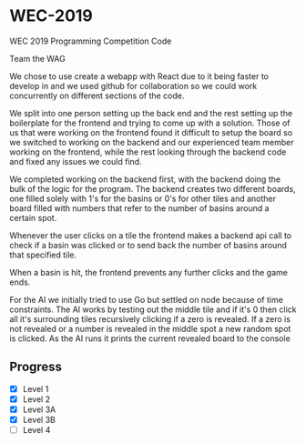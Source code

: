 # WEC-2019
WEC 2019 Programming Competition Code

Team the WAG

We chose to use create a webapp with React due to it being faster to develop in and we used github for collaboration so we could work concurrently on different sections of the code.

We split into one person setting up the back end and the rest setting up the boilerplate for the frontend and trying to come up with a solution. Those of us that were working on the frontend found it difficult to setup the board so we switched to working on the backend and our experienced team member working on the frontend, while the rest looking through the backend code and fixed any issues we could find.

We completed working on the backend first, with the backend doing the bulk of the logic for the program. The backend creates two different boards, one filled solely with 1's for the basins or 0's for other tiles and another board filled with numbers that refer to the number of basins around a certain spot.

Whenever the user clicks on a tile the frontend makes a backend api call to check if a basin was clicked or to send back the number of basins around that specified tile.

When a basin is hit, the frontend prevents any further clicks and the game ends.


For the AI we initially tried to use Go but settled on node because of time constraints. The AI works by testing out the middle tile and if it's 0 then click all it's surrounding tiles recursively clicking if a zero is revealed. If a zero is not revealed or a number is revealed in the middle spot a new random spot is clicked. As the AI runs it prints the current revealed board to the console

## Progress
- [x] Level 1
- [x] Level 2
- [x] Level 3A
- [x] Level 3B
- [ ] Level 4
